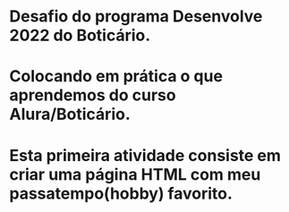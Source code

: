 # Desafio do programa Desenvolve 2022 do Boticário.
# Colocando em prática o que aprendemos do curso Alura/Boticário.
# Esta primeira atividade consiste em criar uma página HTML com meu passatempo(hobby) favorito.
